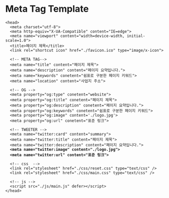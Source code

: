 # Meta Tag Template

<pre class="language-javascript"><code class="lang-javascript">&#x3C;head>
  &#x3C;meta charset="utf-8">
  &#x3C;meta http-equiv="X-UA-Compatible" content="IE=edge">
  &#x3C;meta name="viewport" content="width=device-width, initial-scale=1.0">
  &#x3C;title>페이지 제목&#x3C;/title>
  &#x3C;link rel="shortcut icon" href="./favicon.ico" type="image/x-icon">
  
  &#x3C;!-- META TAG-->
  &#x3C;meta name="title" content="페이지 제목">
  &#x3C;meta name="description" content="페이지 요약입니다.">
  &#x3C;meta name="keywords" conetent="쉼표로 구분한 페이지 키워드">
  &#x3C;meta name="location" content="사업지 주소">
  
  &#x3C;!-- OG -->
  &#x3C;meta property="og:type" conetent="website">
  &#x3C;meta property="og:title" conetent="페이지 제목">
  &#x3C;meta property="og:description" conetent="페이지 요약입니다.">
  &#x3C;meta property="og:keywords" conetent="쉼표로 구분한 페이지 키워드">
  &#x3C;meta property="og:image" content='./logo.jpg'>
  &#x3C;meta property="og:url" conetent="표준 링크">
  
  &#x3C;!-- TWEETER -->
  &#x3C;meta name="twitter:card" content="summary">
  &#x3C;meta name="twitter:title" content="페이지 제목">
  &#x3C;meta name="twitter:description" content="페이지 요약입니다.">
<strong>  &#x3C;meta name="twitter:image" content="./logo.jpg">
</strong><strong>  &#x3C;meta name="twitter:url" content="표준 링크">
</strong>
  &#x3C;!-- css  -->
  &#x3C;link rel="stylesheet" href="./css/reset.css" type="text/css" />
  &#x3C;link rel="stylesheet" href="./css/main.css" type="text/css" />

  &#x3C;!-- js -->
  &#x3C;script src="./js/main.js" defer>&#x3C;/script>
&#x3C;/head></code></pre>
